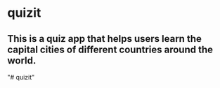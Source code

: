 # quizit
## This is a quiz app that helps users learn the capital cities of different countries around the world.
"# quizit" 
